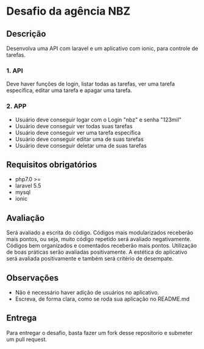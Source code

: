 # Desafio da agência NBZ

## Descrição

Desenvolva uma API com laravel e um aplicativo com ionic, para controle de tarefas. 
### 1. API
Deve haver funções de login, listar todas as tarefas, ver uma tarefa específica, editar uma tarefa e apagar uma tarefa. 
### 2. APP
+ Usuário deve conseguir logar com o Login "nbz" e senha "123mil"
+ Usuário deve conseguir ver todas suas tarefas
+ Usuário deve conseguir ver uma tarefa específica
+ Usuário deve conseguir editar uma de suas tarefas
+ Usuário deve conseguir deletar uma de suas tarefas

## Requisitos obrigatórios
+  php7.0 >=
+  laravel 5.5
+  mysql
+  ionic
 
## Avaliação
Será avaliado a escrita do código. Códigos mais modularizados receberão mais pontos, ou seja, muito código repetido será avaliado negativamente. Códigos bem organizados e comentados receberão mais pontos. Utilização de boas práticas serão avaliadas positivamente. A estética do aplicativo será avaliada positivamente e também será critério de desempate. 
## Observações
+  Não é necessário haver adição de usuários no aplicativo. 
+  Escreva, de forma clara, como se roda sua aplicação no README.md
   
## Entrega
Para entregar o desafio, basta fazer um fork desse repositorio e submeter um pull request. 
